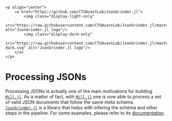 ```@raw html
<p align="center">
    <a href="https://github.com/CTUAvastLab/JsonGrinder.jl">
        <img class="display-light-only"
            src="https://raw.githubusercontent.com/CTUAvastLab/JsonGrinder.jl/master/docs/src/assets/logo.svg" alt="JsonGrinder.jl logo"/>
        <img class="display-dark-only"
            src="https://raw.githubusercontent.com/CTUAvastLab/JsonGrinder.jl/master/docs/src/assets/logo-dark.svg" alt="JsonGrinder.jl logo"/>
    </a>
</p>
```

# Processing JSONs

Processing JSONs is actually one of the main motivations for building
[`Mill.jl`](https://github.com/CTUAvastLab/Mill.jl). As a matter of fact, with
[`Mill.jl`](https://github.com/CTUAvastLab/Mill.jl) one is now able to process a set of valid JSON
documents that follow the same meta schema.
[`JsonGrinder.jl`](https://github.com/CTUAvastLab/JsonGrinder.jl) is a library that helps with
infering the schema and other steps in the pipeline. For some examples, please refer to its
[documentation](https://CTUAvastLab.github.io/JsonGrinder.jl/stable).

